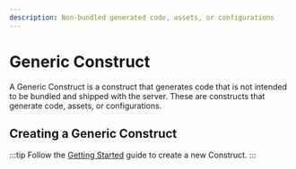 ```yaml
---
description: Non-bundled generated code, assets, or configurations
---
```


# Generic Construct

A Generic Construct is a construct that generates code that is not intended to be bundled and shipped with the server. These are constructs that generate code, assets, or configurations.

## Creating a Generic Construct

:::tip
Follow the [Getting Started][getting-started] guide to create a new Construct.
:::

[getting-started]: ../getting-started/create-package.md
